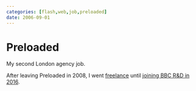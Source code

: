 ```yaml
---
categories: [flash,web,job,preloaded]
date: 2006-09-01
---
```


# Preloaded

My second London agency job. 

After leaving Preloaded in 2008, I went [freelance](#tag-freelance) until [joining BBC R&D in 2016](#bbc-rd).